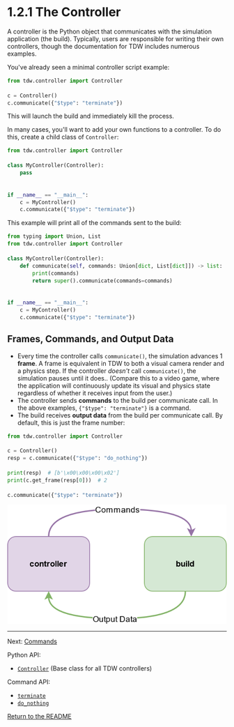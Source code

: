 # 1.2.1 The Controller

A controller is the Python object that communicates with the simulation application (the build). Typically, users are responsible for writing their own controllers, though the documentation for TDW includes numerous examples.

You've already seen a minimal controller script example:

```python
from tdw.controller import Controller

c = Controller()
c.communicate({"$type": "terminate"})
```

This will launch the build and immediately kill the process.

In many cases, you'll want to add your own functions to a controller. To do this, create a child class of `Controller`:

```python
from tdw.controller import Controller

class MyController(Controller):
    pass


if __name__ == "__main__":
    c = MyController()
    c.communicate({"$type": "terminate"})
```

This example will print all of the commands sent to the build:

```python
from typing import Union, List
from tdw.controller import Controller

class MyController(Controller):
    def communicate(self, commands: Union[dict, List[dict]]) -> list:
        print(commands)
        return super().communicate(commands=commands)
 

if __name__ == "__main__":
    c = MyController()
    c.communicate({"$type": "terminate"})
```

## Frames, Commands, and Output Data

- Every time the controller calls `communicate()`, the simulation advances 1 **frame**. A frame is equivalent in TDW to both a visual camera render and a physics step.  If the controller *doesn't* call `communicate()`, the simulation pauses until it does.. (Compare this to a video game, where the application will continuously update its visual and physics state regardless of whether it receives input from the user.)
- The controller sends **commands** to the build per communicate call. In the above examples, `{"$type": "terminate"}` is a command.
- The build receives **output data** from the build per communicate call. By default, this is just the frame number:

```python
from tdw.controller import Controller

c = Controller()
resp = c.communicate({"$type": "do_nothing"})

print(resp)  # [b'\x00\x00\x00\x02']
print(c.get_frame(resp[0]))  # 2

c.communicate({"$type": "terminate"})
```



![](images/network.png)

***

Next: [Commands](1.2.2_commands.md)

Python API:

- [`Controller`](../../python/controller.md)  (Base class for all TDW controllers)

Command API:

- [`terminate`](../../api/command_api.md#terminate)
- [`do_nothing`](../../api/command_api.md#do_nothing)

[Return to the README](../../README.md)
